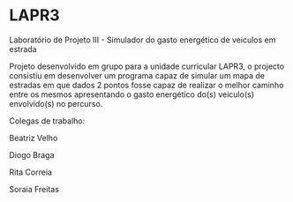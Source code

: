 # LAPR3
Laboratório de Projeto III - Simulador do gasto energético de veiculos em estrada

Projeto desenvolvido em grupo para a unidade curricular LAPR3, o projecto consistiu em desenvolver um programa capaz de
simular um mapa de estradas em que dados 2 pontos fosse capaz de realizar o melhor caminho entre os mesmos apresentando
o gasto energético do(s) veiculo(s) envolvido(s) no percurso.

Colegas de trabalho:

Beatriz Velho

Diogo Braga

Rita Correia

Soraia Freitas
